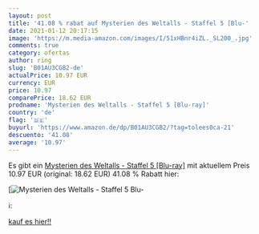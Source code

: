 ```yaml
---
layout: post
title: '41.08 % rabat auf Mysterien des Weltalls - Staffel 5 [Blu-'
date: 2021-01-12 20:17:15
image: 'https://m.media-amazon.com/images/I/51xHBnr4iZL._SL200_.jpg'
comments: true
category: ofertas
author: ring
slug: 'B01AU3CGB2-de'
actualPrice: 10.97 EUR
currency: EUR
price: 10.97
comparePrice: 18.62 EUR
prodname: 'Mysterien des Weltalls - Staffel 5 [Blu-ray]'
country: 'de'
flag: '🇩🇪'
buyurl: 'https://www.amazon.de/dp/B01AU3CGB2/?tag=tolees0ca-21'
descuento: '41.08'
average: '10.97'
---
```


Es gibt ein [Mysterien des Weltalls - Staffel 5 [Blu-ray]](https://www.amazon.de/dp/B01AU3CGB2/?tag=tolees0ca-21) mit aktuellem Preis 10.97 EUR (original: 18.62 EUR) 41.08 % Rabatt hier:

[![Mysterien des Weltalls - Staffel 5 [Blu-](https://m.media-amazon.com/images/I/51xHBnr4iZL._SL200_.jpg)](https://www.amazon.de/dp/B01AU3CGB2/?tag=tolees0ca-21)

ℹ️:


[kauf es hier!!](https://www.amazon.de/dp/B01AU3CGB2/?tag=tolees0ca-21)
